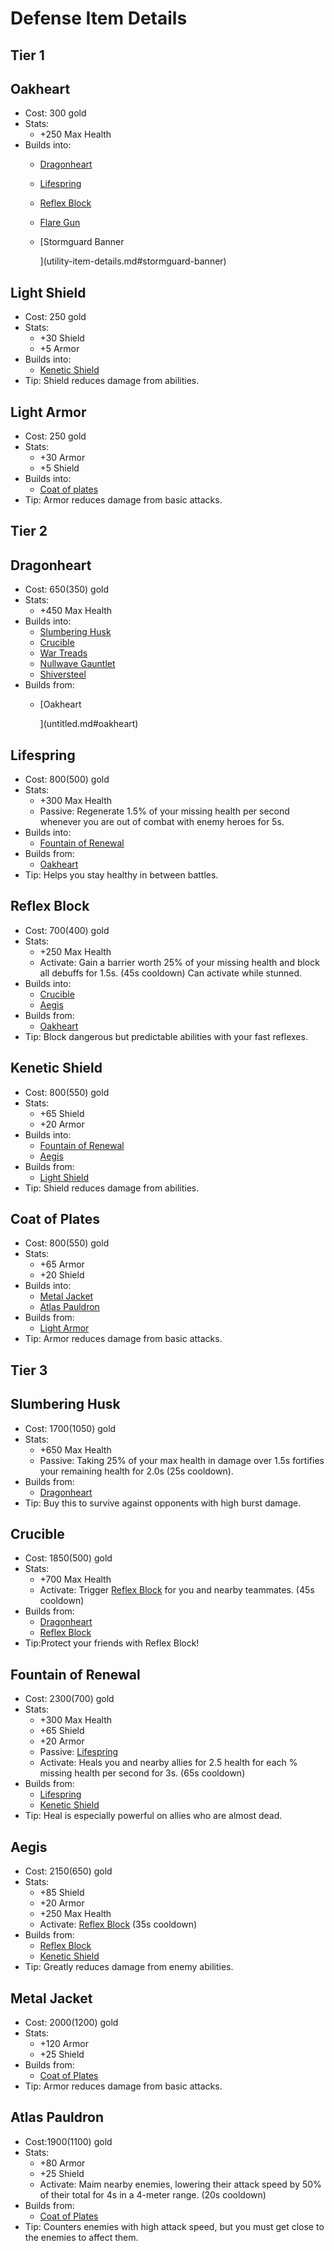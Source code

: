 # Defense Item Details

## Tier 1

## Oakheart

* Cost: 300   gold
* Stats: 
  * +250 Max Health
* Builds into:
  * [Dragonheart](untitled.md#dragonheart)
  * [Lifespring](untitled.md#lifespring)
  * [Reflex Block](untitled.md#reflex-block)
  * [Flare Gun](utility-item-details.md#flare-gun)
  * [Stormguard Banner    ](utility-item-details.md#stormguard-banner)

## Light Shield

* Cost: 250   gold
* Stats:
  * +30 Shield
  * +5 Armor
* Builds into:
  * [Kenetic Shield    ](untitled.md#kenetic-shield)
* Tip: Shield reduces damage from abilities.

## Light Armor

* Cost: 250   gold
* Stats:
  * +30 Armor
  * +5 Shield
* Builds into:
  * [Coat of plates    ](untitled.md#coat-of-plates)
* Tip: Armor reduces damage from basic attacks.

## Tier 2

## Dragonheart

* Cost: 650\(350\)   gold
* Stats:
  * +450 Max Health
* Builds into:
  * [Slumbering Husk](untitled.md#slumbering-husk)
  * [Crucible](untitled.md#crucible)
  * [War Treads](utility-item-details.md#war-treads)
  * [Nullwave Gauntlet](utility-item-details.md#nullwave-gauntlet)
  * [Shiversteel    ](utility-item-details.md#shiversteel)
* Builds from:
  * [Oakheart    ](untitled.md#oakheart)

## Lifespring

* Cost: 800\(500\)   gold
* Stats:
  * +300 Max Health
  * Passive: Regenerate 1.5% of your missing health per second whenever you are out of combat with enemy heroes for 5s.
* Builds into:
  * [Fountain of Renewal    ](untitled.md#fountain-of-renewal)
* Builds from:
  * [Oakheart    ](untitled.md#oakheart)
* Tip: Helps you stay healthy in between battles.

## Reflex Block

* Cost: 700\(400\)   gold
* Stats:
  * +250 Max Health
  * Activate: Gain a barrier worth 25% of your missing health and block all debuffs for 1.5s. \(45s cooldown\) Can activate while stunned.
* Builds into:
  * [Crucible](untitled.md#crucible)
  * [Aegis    ](untitled.md#aegis)
* Builds from:
  * [Oakheart    ](untitled.md#oakheart)
* Tip: Block dangerous but predictable abilities with your fast reflexes.

## Kenetic Shield

* Cost: 800\(550\)   gold
* Stats:
  * +65 Shield
  * +20 Armor
* Builds into:
  * [Fountain of Renewal](untitled.md#fountain-of-renewal)
  * [Aegis    ](untitled.md#aegis)
* Builds from:
  * [Light Shield    ](untitled.md#light-shield)
* Tip: Shield reduces damage from abilities.

## Coat of Plates

* Cost: 800\(550\)   gold
* Stats:
  * +65 Armor
  * +20 Shield
* Builds into:
  * [Metal Jacket](untitled.md#metal-jacket)
  * [Atlas Pauldron    ](untitled.md#atlas-pauldron)
* Builds from:
  * [Light Armor    ](untitled.md#light-armor)
* Tip: Armor reduces damage from basic attacks.

## Tier 3

## Slumbering Husk

* Cost: 1700\(1050\)   gold
* Stats:
  * +650 Max Health
  * Passive: Taking 25% of your max health in damage over 1.5s fortifies your remaining health for 2.0s \(25s cooldown\).
* Builds from:
  * [Dragonheart    ](untitled.md#dragonheart)
* Tip: Buy this to survive against opponents with high burst damage.

## Crucible

* Cost: 1850\(500\)   gold
* Stats:
  * +700 Max Health
  * Activate: Trigger [Reflex Block](untitled.md#reflex-block) for you and nearby teammates. \(45s cooldown\)
* Builds from:
  * [Dragonheart](untitled.md#dragonheart)
  * [Reflex Block    ](untitled.md#reflex-block)
* Tip:Protect your friends with Reflex Block!

## Fountain of Renewal

* Cost: 2300\(700\)   gold
* Stats:
  * +300 Max Health
  * +65 Shield
  * +20 Armor
  * Passive: [Lifespring](untitled.md#lifespring)
  * Activate: Heals you and nearby allies for 2.5 health for each % missing health per second for 3s. \(65s cooldown\)
* Builds from:
  * [Lifespring](untitled.md#lifespring)
  * [Kenetic Shield    ](untitled.md#kenetic-shield)
* Tip: Heal is especially powerful on allies who are almost dead.

## Aegis

* Cost: 2150\(650\)   gold
* Stats:
  * +85 Shield
  * +20 Armor
  * +250 Max Health
  * Activate: [Reflex Block](untitled.md#reflex-block) \(35s cooldown\)
* Builds from:
  * [Reflex Block](untitled.md#reflex-block)
  * [Kenetic Shield    ](untitled.md#kenetic-shield)
* Tip: Greatly reduces damage from enemy abilities.

## Metal Jacket

* Cost: 2000\(1200\)   gold
* Stats:
  * +120 Armor
  * +25 Shield
* Builds from:
  * [Coat of Plates    ](untitled.md#coat-of-plates)
* Tip: Armor reduces damage from basic attacks.

## Atlas Pauldron

* Cost:1900\(1100\)   gold
* Stats:
  * +80 Armor
  * +25 Shield
  * Activate: Maim nearby enemies, lowering their attack speed by 50% of their total for 4s in a 4-meter range. \(20s cooldown\)
* Builds from:
  * [Coat of Plates    ](untitled.md#coat-of-plates)
* Tip: Counters enemies with high attack speed, but you must get close to the enemies to affect them.

